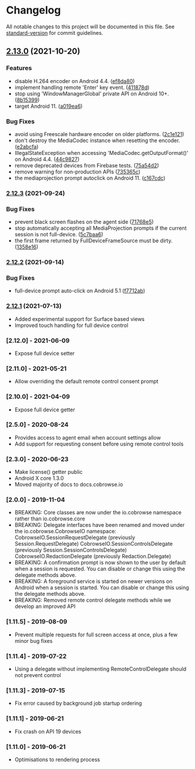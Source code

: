 # Changelog

All notable changes to this project will be documented in this file. See [standard-version](https://github.com/conventional-changelog/standard-version) for commit guidelines.

## [2.13.0](#) (2021-10-20)


### Features

* disable H.264 encoder on Android 4.4. ([ef8da80](#))
* implement handling remote 'Enter' key event. ([411878d](#))
* stop using 'WindowManagerGlobal' private API on Android 10+. ([8b15399](#))
* target Android 11. ([a019ea6](#))


### Bug Fixes

* avoid using Freescale hardware encoder on older platforms. ([2c1e121](#))
* don't destroy the MediaCodec instance when resetting the encoder. ([e2abcfa](#))
* IllegalStateException when accessing 'MediaCodec.getOutputFormat()' on Android 4.4. ([44c9827](#))
* remove deprecated devices from Firebase tests. ([75a54d2](#))
* remove warning for non-production APIs ([735365c](#))
* the mediaprojection prompt autoclick on Android 11. ([c167cdc](#))

### [2.12.3](#) (2021-09-24)


### Bug Fixes

* prevent black screen flashes on the agent side ([71768e5](#))
* stop automatically accepting all MediaProjection prompts if the current session is not full-device. ([5c7baa6](#))
* the first frame returned by FullDeviceFrameSource must be dirty. ([1358e16](#))

### [2.12.2](#) (2021-09-14)


### Bug Fixes

* full-device prompt auto-click on Android 5.1 ([f7712ab](#))

### [2.12.1](#) (2021-07-13)
- Added experimental support for Surface based views
- Improved touch handling for full device control

### [2.12.0] - 2021-06-09
- Expose full device setter

### [2.11.0] - 2021-05-21
- Allow overriding the default remote control consent prompt

### [2.10.0] - 2021-04-09
- Expose full device getter

### [2.5.0] - 2020-08-24
- Provides access to agent email when account settings allow
- Add support for requesting consent before using remote control tools

### [2.3.0] - 2020-06-23
- Make license() getter public
- Android X core 1.3.0
- Moved majority of docs to docs.cobrowse.io

### [2.0.0] - 2019-11-04
- BREAKING: Core classes are now under the io.cobrowse namespace rather than io.cobrowse.core
- BREAKING: Delegate interfaces have been renamed and moved under the io.cobrowse.CobrowseIO namespace:
            CobrowseIO.SessionRequestDelegate   (previously Session.RequestDelegate)
            CobrowseIO.SessionControlsDelegate  (previously Session.SessionControlsDelegate)
            CobrowseIO.RedactionDelegate        (previously Redaction.Delegate)
- BREAKING: A confirmation prompt is now shown to the user by default when a session is requested.
            You can disable or change this using the delegate methods above.
- BREAKING: A foreground service is started on newer versions on Android when a session is started.
            You can disable or change this using the delegate methods above.
- BREAKING: Removed remote control delegate methods while we develop an improved API

### [1.11.5] - 2019-08-09
- Prevent multiple requests for full screen access at once, plus a few minor bug fixes

### [1.11.4] - 2019-07-22
- Using a delegate without implementing RemoteControlDelegate should not prevent control

### [1.11.3] - 2019-07-15
- Fix error caused by background job startup ordering

### [1.11.1] - 2019-06-21
- Fix crash on API 19 devices

### [1.11.0] - 2019-06-21
- Optimisations to rendering process
